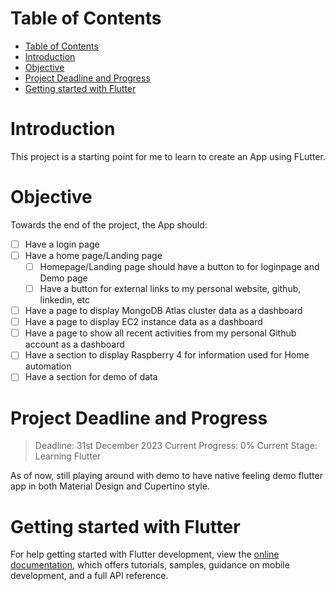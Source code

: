 # Table of Contents

- [Table of Contents](#table-of-contents)
- [Introduction](#introduction)
- [Objective](#objective)
- [Project Deadline and Progress](#project-deadline-and-progress)
- [Getting started with Flutter](#getting-started-with-flutter)

# Introduction

This project is a starting point for me to learn to create an App using FLutter.

# Objective

Towards the end of the project, the App should:

- [ ] Have a login page
- [ ] Have a home page/Landing page
  - [ ] Homepage/Landing page should have a button to for loginpage and Demo page
  - [ ] Have a button for external links to my personal website, github, linkedin, etc
- [ ] Have a page to display MongoDB Atlas cluster data as a dashboard
- [ ] Have a page to display EC2 instance data as a dashboard
- [ ] Have a page to show all recent activities from my personal Github account as a dashboard
- [ ] Have a section to display Raspberry 4 for information used for Home automation
- [ ] Have a section for demo of data

# Project Deadline and Progress

> Deadline: 31st December 2023
> Current Progress: 0%
> Current Stage: Learning Flutter

As of now, still playing around with demo to have native feeling demo flutter app in both Material Design and Cupertino style.

# Getting started with Flutter

For help getting started with Flutter development, view the
[online documentation](https://docs.flutter.dev/), which offers tutorials,
samples, guidance on mobile development, and a full API reference.

